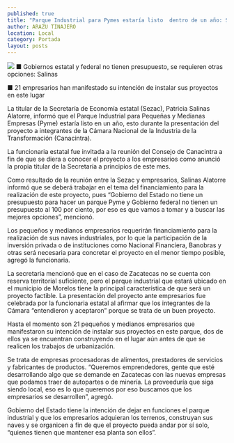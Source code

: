 ```yaml
---
published: true
title: "Parque Industrial para Pymes estaría listo  dentro de un año: Secretaría de Economía"
author: ARAZU TINAJERO
location: Local
category: Portada
layout: posts
---
```


![](http://i.imgur.com/wiPJk57m.jpg)
■ Gobiernos estatal y federal no tienen presupuesto, se requieren otras opciones: Salinas 

■ 21 empresarios han manifestado su intención de instalar sus proyectos en este lugar

La titular de la Secretaría de Economía estatal (Sezac), Patricia Salinas Alatorre, informó que el Parque Industrial para Pequeñas y Medianas Empresas (Pyme) estaría listo en un año, esto durante la presentación del proyecto a integrantes de la Cámara Nacional de la Industria de la Transformación (Canacintra).

La funcionaria estatal fue invitada a la reunión del Consejo de Canacintra a fin de que se diera a conocer el proyecto a los empresarios como anunció la propia titular de la Secretaría a principios de este mes.

Como resultado de la reunión entre la Sezac y empresarios, Salinas Alatorre informó que se deberá trabajar en el tema del financiamiento para la realización de este proyecto, pues “Gobierno del Estado no tiene un presupuesto para hacer un parque Pyme y Gobierno federal no tienen un presupuesto al 100 por ciento, por eso es que vamos a tomar y a buscar las mejores opciones”, mencionó.

Los pequeños y medianos empresarios requerirán financiamiento para la realización de sus naves industriales, por lo que la participación de la inversión privada o de instituciones como Nacional Financiera, Banobras y otras será necesaria para concretar el proyecto en el menor tiempo posible, agregó la funcionaria.

La secretaria mencionó que en el caso de Zacatecas no se cuenta con reserva territorial suficiente, pero el parque industrial que estará ubicado en el municipio de Morelos tiene la principal característica de que será un proyecto factible.
La presentación del proyecto ante empresarios fue celebrada por la funcionaria estatal al afirmar que los integrantes de la Cámara “entendieron y aceptaron” porque se trata de un buen proyecto.

Hasta el momento son 21 pequeños y medianos empresarios que manifestaron su intención de instalar sus proyectos en este parque, dos de ellos ya se encuentran construyendo en el lugar aún antes de que se realicen los trabajos de urbanización. 

Se trata de empresas procesadoras de alimentos, prestadores de servicios y fabricantes de productos. “Queremos emprendedores, gente que esté desarrollando algo que se demande en Zacatecas con las nuevas empresas que podamos traer de autopartes o de minería. La proveeduría que siga siendo local, eso es lo que queremos por eso buscamos que los empresarios se desarrollen”, agregó.

Gobierno del Estado tiene la intención de dejar en funciones el parque industrial y que los empresarios adquieran los terrenos, construyan sus naves y se organicen a fin de que el proyecto pueda andar por sí solo, “quienes tienen que mantener esa planta son ellos”.

